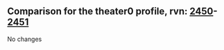 ## Comparison for the theater0 profile, rvn: [2450](https://github.com/PRO100KatYT/FortniteProfileRevisions/tree/main/profiles/theater0/2450%20theater0.json)-[2451](https://github.com/PRO100KatYT/FortniteProfileRevisions/tree/main/profiles/theater0/2451%20theater0.json)

No changes
